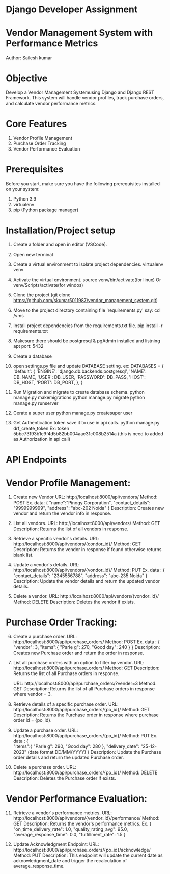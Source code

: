 # Django Developer Assignment

# Vendor Management System with Performance Metrics

Author: Sailesh kumar

# Objective

Develop a Vendor Management Systemusing Django and Django REST Framework. This
system will handle vendor profiles, track purchase orders, and calculate vendor performance
metrics.

# Core Features

1. Vendor Profile Management
2. Purchase Order Tracking
3. Vendor Performance Evaluation

# Prerequisites

Before you start, make sure you have the following prerequisites installed on your system:

1. Python 3.9
2. virtualenv
3. pip (Python package manager)

# Installation/Project setup

1. Create a folder and open in editor (VSCode).
2. Open new terminal
3. Create a virtual environment to isolate project dependencies.
   virtualenv venv
4. Activate the virtual environment.
   source venv/bin/activate(for linux) Or venv/Scripts/activate(for windos)
5. Clone the project (git clone https://github.com/skumar5011987/vendor_management_system.git)
6. Move to the project directory containing file 'requirements.py'
   say: cd /vms
7. Install project dependencies from the requirements.txt file.
   pip install -r requirements.txt
8. Makesure there should be postgresql & pgAdmin installed and listning apt port: 5432
9. Create a database
10. open settings.py file and update DATABASE setting.
    ex: DATABASES = {
    'default': {
    'ENGINE': 'django.db.backends.postgresql',
    'NAME': DB_NAME,
    'USER': DB_USER,
    'PASSWORD': DB_PASS,
    'HOST': DB_HOST,
    'PORT': DB_PORT,
    },
    }
11. Run Migration and migrate to create database schema.
    python manage.py makemigrations
    python manage.py migrate
    python manage.py runserver

12. Cerate a super user
    python manage.py createsuper user

13. Get Authentication token save it to use in api calls.
    python manage.py drf_create_token <username>
    Ex: token 5bbc73193b1e9f4d5b82bb004aac31c008b2514a (this is need to added as Authorization in api call)

# API Endpoints

# Vendor Profile Management:

1. Create new Vendor
   URL: http://localhost:8000/api/vendors/
   Method: POST
   Ex. data: {
   "name":"Pinogy Corporation",
   "contact_details": "9999999999",
   "address": "abc-202 Noida"
   }
   Description: Creates new vendor and return the vendor info in response.

2. List all vendors.
   URL: http://localhost:8000/api/vendors/
   Method: GET
   Description: Returns the list of all vendors in response.

3. Retrieve a specific vendor's details.
   URL: http://localhost:8000/api/vendors/{condor_id}/
   Method: GET
   Description: Returns the vendor in response if found otherwise returns blank list.

4. Update a vendor's details.
   URL: http://localhost:8000/api/vendors/{vondor_id}/
   Method: PUT
   Ex. data : {  
    "contact_details": "2345556788",
   "address": "abc-235 Noida"
   }
   Description: Update the vendor details and return the updated vendor details.

5. Delete a vendor.
   URL: http://localhost:8000/api/vendors/{vondor_id}/
   Method: DELETE
   Description: Deletes the vendor if exists.

# Purchase Order Tracking:

6. Create a purchase order.
   URL: http://localhost:8000/api/purchase_orders/
   Method: POST
   Ex. data : {
   "vendor": 3,
   "items":{
   "Parle g": 270,
   "Good day": 240
   }
   }
   Description: Creates new Purchase order and return the order in response.

7. List all purchase orders with an option to filter by vendor.
   URL: http://localhost:8000/api/purchase_orders/
   Method: GET
   Description: Returns the list of all Purchase orders in response.

   URL: http://localhost:8000/api/purchase_orders/?vender=3
   Method: GET
   Description: Returns the list of all Purchase orders in response where vendor = 3.

8. Retrieve details of a specific purchase order.
   URL: http://localhost:8000/api/purchase_orders/{po_id}/
   Method: GET
   Description: Returns the Purchase order in response where purchase order id = {po_id}.

9. Update a purchase order.
   URL: http://localhost:8000/api/purchase_orders/{po_id}/
   Method: PUT
   Ex. data : {  
    "items":{
   "Parle g": 290,
   "Good day": 280
   },
   "delivery_date": "25-12-2023" (date format DD/MM/YYYY)
   }
   Description: Update the Purchase order details and return the updated Purchase order.

10. Delete a purchase order.
    URL: http://localhost:8000/api/purchase_orders/{po_id}/
    Method: DELETE
    Description: Deletes the Purchase order if exists.

# Vendor Performance Evaluation:

11. Retrieve a vendor's performance metrics.
    URL: http://localhost:8000/api/vendors/{vendor_id}/performance/
    Method: GET
    Description: Returns the vendor's performance metrics.
    Ex. {
    "on_time_delivery_rate": 1.0,
    "quality_rating_avg": 95.0,
    "average_response_time": 0.0,
    "fulfillment_rate": 1.5
    }

12. Update Acknowledgment Endpoint:
    URL: http://localhost:8000/api/purchase_orders/{po_id}/acknowledge/
    Method: PUT
    Description: This endpoint will update the current date as acknowledgment_date and trigger the recalculation
    of average_response_time.

